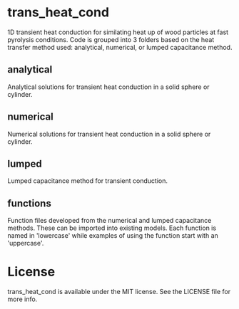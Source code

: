 # trans_heat_cond

1D transient heat conduction for similating heat up of wood particles at fast pyrolysis conditions. Code is grouped into 3 folders based on the heat transfer method used: analytical, numerical, or lumped capacitance method.

## analytical
Analytical solutions for transient heat conduction in a solid sphere or cylinder.

## numerical
Numerical solutions for transient heat conduction in a solid sphere or cylinder.

## lumped
Lumped capacitance method for transient conduction.

## functions
Function files developed from the numerical and lumped capacitance methods. These can be imported 
into existing models. Each function is named in 'lowercase' while examples of using the function start with an 'uppercase'.

# License
trans_heat_cond is available under the MIT license. See the LICENSE file for more info.
